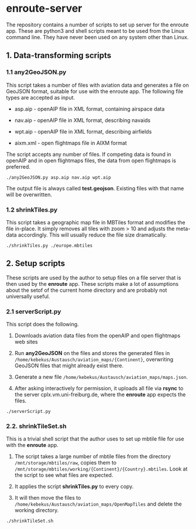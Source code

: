 # enroute-server

The repository contains a number of scripts to set up server for the enroute app. These are python3 and shell scripts meant to be used from the Linux command line. They have never been used on any system other than Linux.

## 1. Data-transforming scripts

### 1.1 any2GeoJSON.py

This script takes a number of files with aviation data and generates a file on GeoJSON format, suitable for use with the enroute app. The following file types are accepted as input.

* asp.aip - openAIP file in XML format, containing airspace data

* nav.aip - openAIP file in XML format, describing navaids

* wpt.aip - openAIP file in XML format, describing airfields

* aixm.xml - open flightmaps file in AIXM format

The script accepts any number of files. If competing data is found in openAIP and in open flightmaps files, the data from open flightmaps is preferred.

```shell
./any2GeoJSON.py asp.aip nav.aip wpt.aip
```

The output file is always called **test.geojson**. Existing files with that name will be overwritten.

### 1.2 shrinkTiles.py

This script takes a geographic map file in MBTiles format and modifies the file in-place. It simply removes all tiles with zoom > 10 and adjusts the meta-data accordingly. This will usually reduce the file size dramatically.

```shell
./shrinkTiles.py ./europe.mbtiles
```

## 2. Setup scripts

These scripts are used by the author to setup files on a file server that is then used by the **enroute** app. These scripts make a lot of assumptions about the setof of the current home directory and are probably not universally useful.

### 2.1 serverScript.py

This script does the following.

1. Downloads aviation data files from the openAIP and open flightmaps web sites

2. Run **any2GeoJSON** on the files and stores the generated files in `/home/kebekus/Austausch/aviation_maps/{Continent}`, overwriting GeoJSON files that might already exist there. 

3. Generate a new file `/home/kebekus/Austausch/aviation_maps/maps.json`. 

4. After asking interactively for permission, it uploads all file via **rsync** to the server cplx.vm.uni-freiburg.de, where the **enroute** app expects the files.

```shell
./serverScript.py
```

### 2.2. shrinkTileSet.sh

This is a trivial shell script that the author uses to set up mbtile file for use with the **enroute** app.

1. The script takes a large number of mbtile files from the directory `/mnt/storage/mbtiles/raw`, copies them to `/mnt/storage/mbtiles/working/{Continent}/{Country}.mbtiles`. Look at the script to see what files are expected.

2. It applies the script **shrinkTiles.py** to every copy. 

3. It will then move the files to `/home/kebekus/Austausch/aviation_maps/OpenMapTiles` and delete the working directory.

```shell
./shrinkTileSet.sh
```
